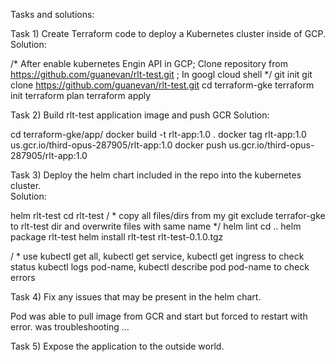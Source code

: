 Tasks and solutions:

Task 1) Create Terraform code to deploy a Kubernetes cluster inside of GCP. 
Solution:

/* After enable kubernetes Engin API in  GCP; Clone repository from https://github.com/guanevan/rlt-test.git ; In googl cloud shell */
git init
git clone https://github.com/guanevan/rlt-test.git
cd terraform-gke 
terraform init
terraform plan
terraform apply

Task 2) Build rlt-test application image and push GCR
Solution:

cd terraform-gke/app/
docker build -t rlt-app:1.0 .
docker tag rlt-app:1.0 us.gcr.io/third-opus-287905/rlt-app:1.0
docker push us.gcr.io/third-opus-287905/rlt-app:1.0

Task 3) Deploy the helm chart included in the repo into the kubernetes cluster.  
Solution:

helm rlt-test
cd rlt-test 
/ * copy all files/dirs from my git exclude terrafor-gke to rlt-test dir and overwrite files with same name */
helm lint 
cd ..
helm package rlt-test 
helm install rlt-test rlt-test-0.1.0.tgz

/ * use kubectl get all, kubectl get service, kubectl get ingress to check status 
kubectl logs pod-name, kubectl describe pod pod-name to check errors

Task 4) Fix any issues that may be present in the helm chart.

Pod was able to pull image from GCR and start but forced to restart with error. was troubleshooting ...

Task 5) Expose the application to the outside world.  

